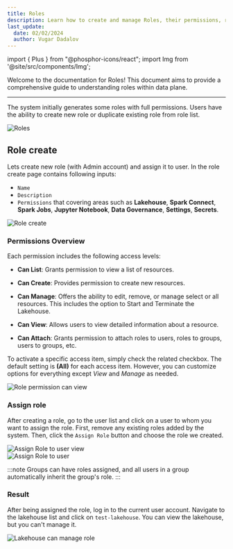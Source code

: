 ```yaml
---
title: Roles
description: Learn how to create and manage Roles, their permissions, responsibilities, and best practices for effective management.
last_update:
  date: 02/02/2024
  author: Vugar Dadalov
---
```


import { Plus } from "@phosphor-icons/react";
import Img from '@site/src/components/Img';

Welcome to the documentation for Roles! This document aims to provide a comprehensive guide to understanding roles within data plane.

---

The system initially generates some roles with full permissions. Users have the ability to create new role or duplicate existing role from role list.

<Img src="/img/user-guide/roles/roles.png"  alt="Roles" />

## Role create

Lets create new role (with Admin account) and assign it to user.
In the role create page contains following inputs:

- `Name`
- `Description`
- `Permissions` that covering areas such as **Lakehouse**, **Spark Connect**, **Spark Jobs**, **Jupyter Notebook**, **Data Governance**, **Settings**, **Secrets**.

<Img src="/img/user-guide/roles/role-create.png"  alt="Role create" />

### Permissions Overview

Each permission includes the following access levels:

- **Can List**: Grants permission to view a list of resources.
- **Can Create**: Provides permission to create new resources.
- **Can Manage**: Offers the ability to edit, remove, or manage select or all resources. This includes the option to Start and Terminate the Lakehouse.

- **Can View**: Allows users to view detailed information about a resource.

- **Can Attach**: Grants permission to attach roles to users, roles to groups, users to groups, etc.

To activate a specific access item, simply check the related checkbox. The default setting is **(All)** for each access item. However, you can customize options for everything except _View_ and _Manage_ as needed.

<Img src="/img/user-guide/roles/access-can-view.png"  alt="Role permission can view"  />

### Assign role

After creating a role, go to the user list and click on a user to whom you want to assign the role. First, remove any existing roles added by the system. Then, click the `Assign Role` button and choose the role we created.

<div className="row">
  <div className="col col--6">
    <Img src="/img/user-guide/roles/user-details.png"  alt="Assign Role to user view"  maxWidth="800px"/>
  </div>
  <div className="col col--6">
    <Img src="/img/user-guide/roles/user-assigned-roles.png"  alt="Assign Role to user"  maxWidth="800px"/>
  </div>
</div>

:::note
Groups can have roles assigned, and all users in a group automatically inherit the group's role.
:::

### Result

After being assigned the role, log in to the current user account. Navigate to the lakehouse list and click on `test-lakehouse`.
You can view the lakehouse, but you can't manage it.

<Img src="/img/user-guide/roles/lakehouse-manage-denied.png"  alt="Lakehouse can manage role"/>
